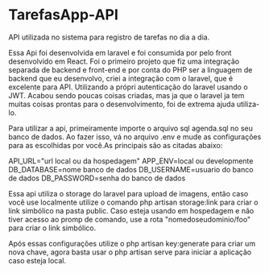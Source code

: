 # TarefasApp-API
API utilizada no sistema para registro de tarefas no dia a dia.

Essa Api foi desenvolvida em laravel e foi consumida por pelo front desenvolvido em React. Foi o primeiro projeto que fiz uma integração separada de backend e front-end e por conta do PHP ser a linguagem de backend que eu desenvolvo, criei a integração com o laravel, que é excelente para API. Utilizando a própri autenticação do laravel usando o JWT. Acabou sendo poucas coisas criadas, mas ja que o laravel ja tem muitas coisas prontas para o desenvolvimento, foi de extrema ajuda utiliza-lo.

Para utilizar a api, primeiramente importe o arquivo sql agenda.sql no seu banco de dados. Ao fazer isso, vá no arquivo .env e mude as configurações para as escolhidas por você.As principais são as citadas abaixo: 

API_URL="url local ou da hospedagem"
APP_ENV=local ou developmente
DB_DATABASE=nome banco de dados
DB_USERNAME=usuario do banco de dados
DB_PASSWORD=senha do banco de dados

Essa api utiliza o storage do laravel para upload de imagens, então caso você use localmente utilize o comando php artisan storage:link para criar o link simbólico na pasta public. Caso esteja usando em hospedagem e não tiver acesso ao promp de comando, use a rota "nomedoseudominio/foo" para criar o link simbólico.

Após essas configurações utilize o php artisan key:generate para criar um nova chave, agora basta usar o php artisan serve para iniciar a aplicação caso esteja local.

